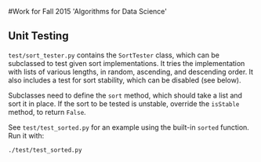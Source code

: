 #Work for Fall 2015 'Algorithms for Data Science'

## Unit Testing

`test/sort_tester.py` contains the `SortTester` class, which can be subclassed to
test given sort implementations.  It tries the implementation with lists of various
lengths, in random, ascending, and descending order.  It also includes a test for sort
stability, which can be disabled (see below).

Subclasses need to define the `sort` method, which should take a list and sort it in place.
If the sort to be tested is unstable, override the `isStable` method, to return `False`.

See `test/test_sorted.py` for an example using the built-in `sorted` function.  Run it with:

    ./test/test_sorted.py

